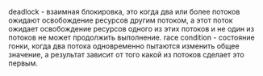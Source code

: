 deadlock - взаимная блокировка, это когда два или более потоков ожидают освобождение ресурсов другим потоком, а этот поток ожидает освобождение ресурсов одного из этих потоков и не один из потоков не может продолжить выполнение.
race condition - состояние гонки, когда два потока одновременно пытаются изменить общее значение, а результат зависит от того какой из потоков сделает это первым. 